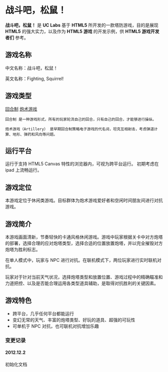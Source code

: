 战斗吧，松鼠！
===========

__战斗吧，松鼠！__ 是 __UC Labs__ 基于 __HTML5__ 所开发的一款塔防游戏，目的是展现 __HTML5__ 的强大实力，以及作为 __HTML5 游戏__ 的开发示例，供 __HTML5 游戏开发者们__ 参考。

## 游戏名称

中文名称：战斗吧，松鼠！

英文名称：Fighting, Squirrel!

## 游戏类型

[回合制](http://zh.wikipedia.org/wiki/%E5%9B%9E%E5%90%88%E5%88%B6%E7%AD%96%E7%95%A5%E6%B8%B8%E6%88%8F) [炮术游戏](http://zh.wikipedia.org/wiki/%E7%82%AE%E6%9C%AF%E6%B8%B8%E6%88%8F)

```
回合制 是一种游戏形式，所有的玩家轮流自己的回合，只有自己的回合，才能够进行操纵。

炮术游戏（Artillery） 是早期回合制策略电子游戏的代名词，坦克互相射击，考虑弹道计算、地形、弹药和风向等问题。
```

## 运行平台

运行于支持 HTML5 Canvas 特性的浏览器内，可视为跨平台运行。
初期考虑在 ipad 上流畅运行。

## 游戏定位

本游戏定位于休闲类游戏。目标群体为炮术游戏爱好者和空闲时间朋友间进行对抗游戏。

## 游戏简介

本游戏画面清新，节奏轻快的卡通风格休闲游戏。游戏中玩家根据关卡中对方炮塔的部署，选择合理的应对炮塔类型，选择合适的位置放置炮塔，并以完全摧毁对方炮塔为胜利标志。

在单人模式中，玩家与 NPC 进行对抗。在联机模式下，两位玩家进行实时联机对抗。

玩家对于针对当前天气状况，选择炮塔类型和放置位置、游戏过程中的精确瞄准和力道把控、以及是否能合理运用各类型道具辅助，是取得对抗胜利的关键因素。

## 游戏特色

* 跨平台，几乎任何平台都能运行
* 变幻无常的天气、丰富的炮塔类型、好玩的道具、超强的可玩性
* 可单机于 NPC 对抗，也可联机对抗增加乐趣


### 变更记录

#### 2012.12.2
初始化文档